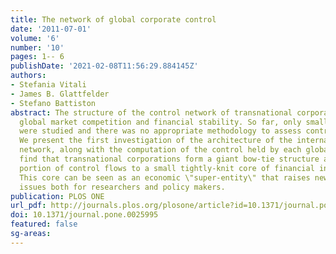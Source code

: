 ```yaml
---
title: The network of global corporate control
date: '2011-07-01'
volume: '6'
number: '10'
pages: 1-- 6
publishDate: '2021-02-08T11:56:29.884145Z'
authors:
- Stefania Vitali
- James B. Glattfelder
- Stefano Battiston
abstract: The structure of the control network of transnational corporations affects
  global market competition and financial stability. So far, only small national samples
  were studied and there was no appropriate methodology to assess control globally.
  We present the first investigation of the architecture of the international ownership
  network, along with the computation of the control held by each global player. We
  find that transnational corporations form a giant bow-tie structure and that a large
  portion of control flows to a small tightly-knit core of financial institutions.
  This core can be seen as an economic \"super-entity\" that raises new important
  issues both for researchers and policy makers.
publication: PLOS ONE
url_pdf: http://journals.plos.org/plosone/article?id=10.1371/journal.pone.0025995
doi: 10.1371/journal.pone.0025995
featured: false
sg-areas:
---
```

